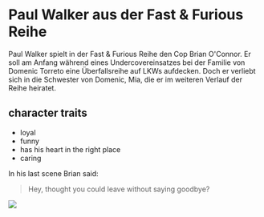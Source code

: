 # Paul Walker aus der Fast & Furious Reihe

Paul Walker spielt in der Fast & Furious Reihe den Cop Brian O'Connor. Er soll am Anfang während eines Undercovereinsatzes bei der Familie von Domenic Torreto eine Überfallsreihe auf LKWs aufdecken. 
Doch er verliebt sich in die Schwester von Domenic, Mia, die er im weiteren Verlauf der Reihe heiratet. 

## character traits

* loyal
* funny
* has his heart in the right place
* caring

In his last scene Brian said:

> Hey, thought you could leave without saying goodbye?

<img src="https://www.evocars-magazin.de/wp-content/uploads/2016/03/the-fast-and-the-furious.jpg"/>



